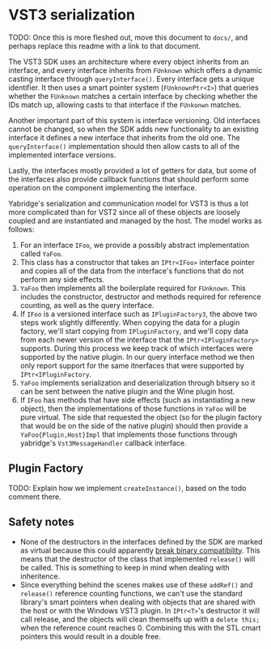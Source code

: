 # VST3 serialization

TODO: Once this is more fleshed out, move this document to `docs/`, and perhaps
replace this readme with a link to that document.

The VST3 SDK uses an architecture where every object inherits from an interface,
and every interface inherits from `FUnknown` which offers a dynamic casting
interface through `queryInterface()`. Every interface gets a unique identifier.
It then uses a smart pointer system (`FUnknownPtr<I>`) that queries whether the
`FUnknown` matches a certain interface by checking whether the IDs match up,
allowing casts to that interface if the `FUnkonwn` matches.

Another important part of this system is interface versioning. Old interfaces
cannot be changed, so when the SDK adds new functionality to an existing
interface it defines a new interface that inherits from the old one. The
`queryInterface()` implementation should then allow casts to all of the
implemented interface versions.

Lastly, the interfaces mostly provided a lot of getters for data, but some of
the interfaces also provide callback functions that should perform some
operation on the component implementing the interface.

Yabridge's serialization and communication model for VST3 is thus a lot more
complicated than for VST2 since all of these objects are loosely coupled and are
instantiated and managed by the host. The model works as follows:

1. For an interface `IFoo`, we provide a possibly abstract implementation called
   `YaFoo`.
2. This class has a constructor that takes an `IPtr<IFoo>` interface pointer and
   copies all of the data from the interface's functions that do not perform any
   side effects.
3. `YaFoo` then implements all the boilerplate required for `FUnknown`. This
   includes the constructor, destructor and methods required for reference
   counting, as well as the query interface.
4. If `IFoo` is a versioned interface such as `IPluginFactory3`, the above two
   steps work slightly differently. When copying the data for a plugin factory,
   we'll start copying from `IPluginFactory`, and we'll copy data from each
   newer version of the interface that the `IPtr<IPluginFactory>` supports.
   During this process we keep track of which interfaces were supported by the
   native plugin. In our query interface method we then only report support for
   the same itnerfaces that were supported by `IPtr<IPluginFactory`.
5. `YaFoo` implements serialization and deserialization through bitsery so it
   can be sent between the native plugin and the Wine plugin host.
6. If `IFoo` has methods that have side effects (such as instantiating a new
   object), then the implementations of those functions in `YaFoo` will be pure
   virtual. The side that requested the object (so for the plugin factory that
   would be on the side of the native plugin) should then provide a `YaFoo{Plugin,Host}Impl`
   that implements those functions through yabridge's `Vst3MessageHandler`
   callback interface.

## Plugin Factory

TODO: Explain how we implement `createInstance()`, based on the todo comment there.

## Safety notes

- None of the destructors in the interfaces defined by the SDK are marked as
  virtual because this could apparently [break binary
  compatibility](https://github.com/steinbergmedia/vst3sdk/issues/21). This
  means that the destructor of the class that implemented `release()` will be
  called. This is something to keep in mind when dealing with inheritence.
- Since everything behind the scenes makes use of these `addRef()` and
  `release()` reference counting functions, we can't use the standard library's
  smart pointers when dealing with objects that are shared with the host or with
  the Windows VST3 plugin. In `IPtr<T>`'s destructor it will call release, and
  the objects will clean themselfs up with a `delete this;` when the reference
  count reaches 0. Combining this with the STL cmart pointers this would result
  in a double free.
